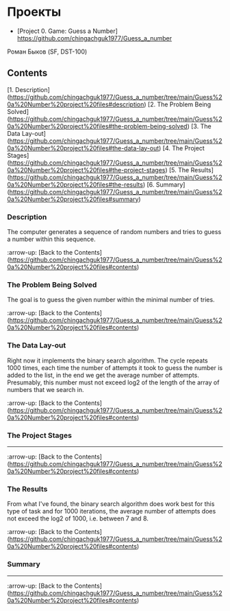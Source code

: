 # Проекты
* [Project 0. Game: Guess a Number] https://github.com/chingachguk1977/Guess_a_number

Роман Быков (SF, DST-100)


## Contents
[1. Description] (https://github.com/chingachguk1977/Guess_a_number/tree/main/Guess%20a%20Number%20project%20files#description)
[2. The Problem Being Solved] (https://github.com/chingachguk1977/Guess_a_number/tree/main/Guess%20a%20Number%20project%20files#the-problem-being-solved)
[3. The Data Lay-out] (https://github.com/chingachguk1977/Guess_a_number/tree/main/Guess%20a%20Number%20project%20files#the-data-lay-out)
[4. The Project Stages] (https://github.com/chingachguk1977/Guess_a_number/tree/main/Guess%20a%20Number%20project%20files#the-project-stages)
[5. The Results] (https://github.com/chingachguk1977/Guess_a_number/tree/main/Guess%20a%20Number%20project%20files#the-results)
[6. Summary] (https://github.com/chingachguk1977/Guess_a_number/tree/main/Guess%20a%20Number%20project%20files#summary)

### Description
The computer generates a sequence of random numbers and tries to guess a number within this sequence. 

:arrow-up: [Back to the Contents] (https://github.com/chingachguk1977/Guess_a_number/tree/main/Guess%20a%20Number%20project%20files#contents)


### The Problem Being Solved
The goal is to guess the given number within the minimal number of tries. 

:arrow-up: [Back to the Contents] (https://github.com/chingachguk1977/Guess_a_number/tree/main/Guess%20a%20Number%20project%20files#contents)


### The Data Lay-out
Right now it implements the binary search algorithm. The cycle repeats 1000 times, each time the number of attempts it took to guess the number is added to the list, in the end we get the average number of attempts.
Presumably, this number must not exceed log2 of the length of the array of numbers that we search in.

:arrow-up: [Back to the Contents] (https://github.com/chingachguk1977/Guess_a_number/tree/main/Guess%20a%20Number%20project%20files#contents)


### The Project Stages
***

:arrow-up: [Back to the Contents] (https://github.com/chingachguk1977/Guess_a_number/tree/main/Guess%20a%20Number%20project%20files#contents)


### The Results
From what I've found, the binary search algorithm does work best for this type of task and for 1000 iterations, the average number of attempts does not exceed the log2 of 1000, i.e. between 7 and 8.

:arrow-up: [Back to the Contents] (https://github.com/chingachguk1977/Guess_a_number/tree/main/Guess%20a%20Number%20project%20files#contents)


### Summary
***

:arrow-up: [Back to the Contents] (https://github.com/chingachguk1977/Guess_a_number/tree/main/Guess%20a%20Number%20project%20files#contents)